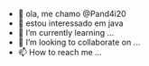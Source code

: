 - 👋 ola, me chamo @Pand4i20
- 👀 estou interessado em java
- 🌱 I’m currently learning ...
- 💞️ I’m looking to collaborate on ...
- 📫 How to reach me ...

<!---
Pand4i20/Pand4i20 is a ✨ special ✨ repository because its `README.md` (this file) appears on your GitHub profile.
You can click the Preview link to take a look at your changes.
--->
